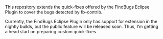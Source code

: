 This repository extends the quick-fixes offered by the FindBugs Eclipse Plugin to cover the bugs detected by fb-contrib.

Currently, the FindBugs Eclipse Plugin only has support for extension in the nightly builds, but the public feature will be released soon.  Thus, I'm getting a head start on preparing custom quick-fixes